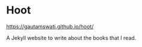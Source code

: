 # Hoot 

https://gautamswati.github.io/hoot/

A Jekyll website to write about the books that I read.
